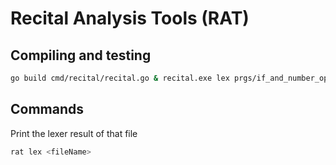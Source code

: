
# Recital Analysis Tools (RAT)

## Compiling and testing

```sh
go build cmd/recital/recital.go & recital.exe lex prgs/if_and_number_operations.prg
```

## Commands

Print the lexer result of that file

```sh
rat lex <fileName>
```

